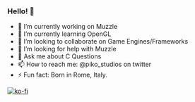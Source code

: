 ### Hello! 👋
- 🔭 I’m currently working on Muzzle
- 🌱 I’m currently learning OpenGL
- 👯 I’m looking to collaborate on Game Engines/Frameworks
- 🤔 I’m looking for help with Muzzle
- 💬 Ask me about C Questions
- 📫 How to reach me: @piko_studios on twitter
- ⚡ Fun fact: Born in Rome, Italy.

[![ko-fi](https://ko-fi.com/img/githubbutton_sm.svg)](https://ko-fi.com/E1E6MX8G1)
<!--
**OkiStuff/OkiStuff** is a ✨ _special_ ✨ repository because its `README.md` (this file) appears on your GitHub profile.

Here are some ideas to get you started:

- 🔭 I’m currently working on ...
- 🌱 I’m currently learning ...
- 👯 I’m looking to collaborate on ...
- 🤔 I’m looking for help with ...
- 💬 Ask me about ...
- 📫 How to reach me: ...
- 😄 Pronouns: ...
- ⚡ Fun fact: ...
-->
